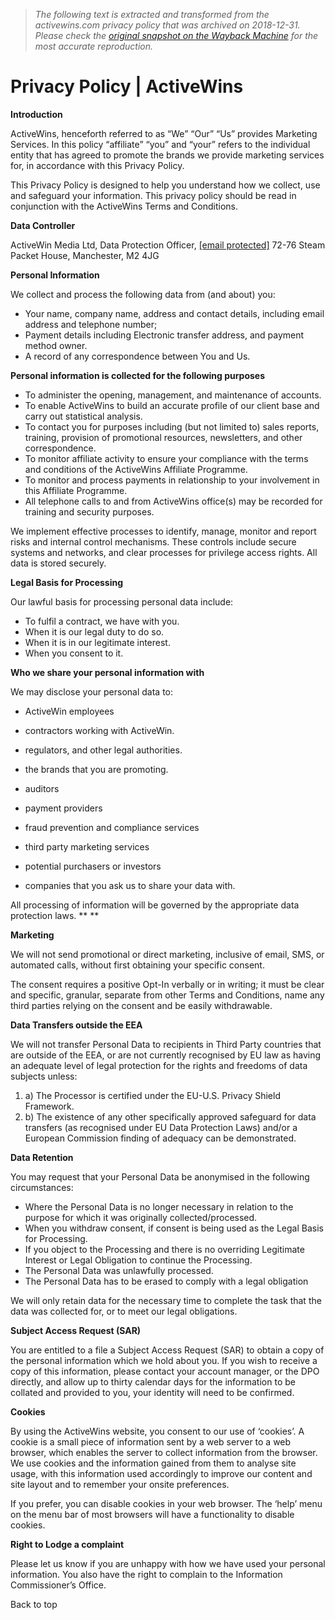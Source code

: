 > *The following text is extracted and transformed from the activewins.com privacy policy that was archived on 2018-12-31. Please check the [original snapshot on the Wayback Machine](https://web.archive.org/web/20181231183508id_/http%3A//www.activewins.com/privacy-policy) for the most accurate reproduction.*

# Privacy Policy | ActiveWins

**Introduction**

ActiveWins, henceforth referred to as “We” “Our” “Us” provides Marketing Services. In this policy “affiliate” “you” and “your” refers to the individual entity that has agreed to promote the brands we provide marketing services for, in accordance with this Privacy Policy.

This Privacy Policy is designed to help you understand how we collect, use and safeguard your information. This privacy policy should be read in conjunction with the ActiveWins Terms and Conditions.

**Data Controller**

ActiveWin Media Ltd, Data Protection Officer, [[email protected]](https://web.archive.org/cdn-cgi/l/email-protection#c5a6aaa8b5a9aca4aba6a085a4a6b1acb3a0b2acabeba6aaebb0ae) 72-76 Steam Packet House, Manchester, M2 4JG

**Personal Information**

We collect and process the following data from (and about) you:

  * Your name, company name, address and contact details, including email address and telephone number;
  * Payment details including Electronic transfer address, and payment method owner.
  * A record of any correspondence between You and Us.



**Personal information is collected for the following purposes**

  * To administer the opening, management, and maintenance of accounts.
  * To enable ActiveWins to build an accurate profile of our client base and carry out statistical analysis.
  * To contact you for purposes including (but not limited to) sales reports, training, provision of promotional resources, newsletters, and other correspondence.
  * To monitor affiliate activity to ensure your compliance with the terms and conditions of the ActiveWins Affiliate Programme.
  * To monitor and process payments in relationship to your involvement in this Affiliate Programme.
  * All telephone calls to and from ActiveWins office(s) may be recorded for training and security purposes.



We implement effective processes to identify, manage, monitor and report risks and internal control mechanisms. These controls include secure systems and networks, and clear processes for privilege access rights. All data is stored securely.

**Legal Basis for Processing**

Our lawful basis for processing personal data include:

  * To fulfil a contract, we have with you.
  * When it is our legal duty to do so.
  * When it is in our legitimate interest.
  * When you consent to it.



**Who we share your personal information with**

We may disclose your personal data to:

  * ActiveWin employees


  * contractors working with ActiveWin.
  * regulators, and other legal authorities.
  * the brands that you are promoting.
  * auditors
  * payment providers
  * fraud prevention and compliance services
  * third party marketing services
  * potential purchasers or investors
  * companies that you ask us to share your data with.



All processing of information will be governed by the appropriate data protection laws. ** **

**Marketing**

We will not send promotional or direct marketing, inclusive of email, SMS, or automated calls, without first obtaining your specific consent.

The consent requires a positive Opt-In verbally or in writing; it must be clear and specific, granular, separate from other Terms and Conditions, name any third parties relying on the consent and be easily withdrawable.

**Data Transfers outside the EEA**

We will not transfer Personal Data to recipients in Third Party countries that are outside of the EEA, or are not currently recognised by EU law as having an adequate level of legal protection for the rights and freedoms of data subjects unless:

  1. a) The Processor is certified under the EU-U.S. Privacy Shield Framework.
  2. b) The existence of any other specifically approved safeguard for data transfers (as recognised under EU Data Protection Laws) and/or a European Commission finding of adequacy can be demonstrated.



**Data Retention**

You may request that your Personal Data be anonymised in the following circumstances:

  * Where the Personal Data is no longer necessary in relation to the purpose for which it was originally collected/processed.
  * When you withdraw consent, if consent is being used as the Legal Basis for Processing.
  * If you object to the Processing and there is no overriding Legitimate Interest or Legal Obligation to continue the Processing.
  * The Personal Data was unlawfully processed.
  * The Personal Data has to be erased to comply with a legal obligation



We will only retain data for the necessary time to complete the task that the data was collected for, or to meet our legal obligations.

**Subject Access Request (SAR)**

You are entitled to a file a Subject Access Request (SAR) to obtain a copy of the personal information which we hold about you. If you wish to receive a copy of this information, please contact your account manager, or the DPO directly, and allow up to thirty calendar days for the information to be collated and provided to you, your identity will need to be confirmed.

**Cookies**

By using the ActiveWins website, you consent to our use of ‘cookies’. A cookie is a small piece of information sent by a web server to a web browser, which enables the server to collect information from the browser. We use cookies and the information gained from them to analyse site usage, with this information used accordingly to improve our content and site layout and to remember your onsite preferences.

If you prefer, you can disable cookies in your web browser. The ‘help’ menu on the menu bar of most browsers will have a functionality to disable cookies.

**Right to Lodge a complaint**

Please let us know if you are unhappy with how we have used your personal information. You also have the right to complain to the Information Commissioner’s Office.

Back to top
